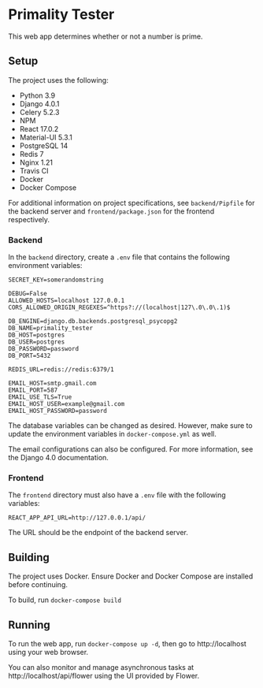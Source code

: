 # Primality Tester
This web app determines whether or not a number is prime. 


## Setup
The project uses the following:
- Python 3.9
- Django 4.0.1
- Celery 5.2.3
- NPM
- React 17.0.2
- Material-UI 5.3.1
- PostgreSQL 14
- Redis 7
- Nginx 1.21
- Travis CI
- Docker
- Docker Compose

For additional information on project specifications, see 
```backend/Pipfile``` for the backend server and 
```frontend/package.json``` for the frontend respectively.


### Backend
In the ```backend``` directory, create a ```.env``` file 
that contains the following environment variables:

```
SECRET_KEY=somerandomstring

DEBUG=False
ALLOWED_HOSTS=localhost 127.0.0.1
CORS_ALLOWED_ORIGIN_REGEXES=^https?://(localhost|127\.0\.0\.1)$

DB_ENGINE=django.db.backends.postgresql_psycopg2
DB_NAME=primality_tester
DB_HOST=postgres
DB_USER=postgres
DB_PASSWORD=password
DB_PORT=5432

REDIS_URL=redis://redis:6379/1

EMAIL_HOST=smtp.gmail.com
EMAIL_PORT=587
EMAIL_USE_TLS=True
EMAIL_HOST_USER=example@gmail.com
EMAIL_HOST_PASSWORD=password
```

The database variables can be changed as desired. 
However, make sure to update the environment variables in 
```docker-compose.yml``` as well.

The email configurations can also be configured. 
For more information, see the Django 4.0 documentation.


### Frontend
The ```frontend``` directory must also have a ```.env``` file 
with the following variables:
```
REACT_APP_API_URL=http://127.0.0.1/api/
```
The URL should be the endpoint of the backend server.


## Building
The project uses Docker. Ensure Docker and Docker Compose are installed 
before continuing.

To build, run ```docker-compose build```


## Running
To run the web app, run ```docker-compose up -d```, then 
go to http://localhost using your web browser.

You can also monitor and manage asynchronous tasks at 
http://localhost/api/flower using the UI provided by Flower.
